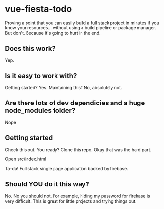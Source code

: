 # vue-fiesta-todo
Proving a point that you can easily build a full stack project in minutes if you know your resources... without using a build pipeline or package manager. But don't. Because it's going to hurt in the end.

## Does this work?
Yep.

## Is it easy to work with?
Getting started? Yes.
Maintaining this? No, absolutely not.

## Are there lots of dev dependicies and a huge node_modules folder? 
Nope

## Getting started
Check this out. You ready? Clone this repo. Okay that was the hard part.

Open src/index.html

Ta-da! Full stack single page application backed by firebase.

## Should YOU do it this way?
No. No you should not. For example, hiding my password for firebase is very difficult. This is great for little projects and trying things out.
